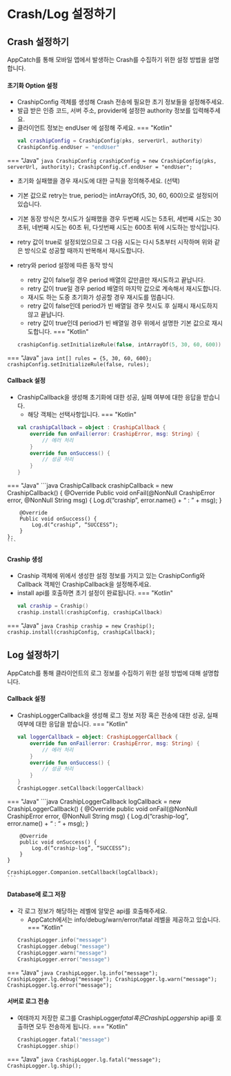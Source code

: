 # Crash/Log 설정하기
## Crash 설정하기
AppCatch를 통해 모바일 앱에서 발생하는 Crash를 수집하기 위한 설정 방법을 설명합니다.

#### 초기화 Option 설정
* CrashipConfig 객체를 생성해 Crash 전송에 필요한 초기 정보들을 설정해주세요.
* 발급 받은 인증 코드, 서버 주소, provider에 설정한 authority 정보를 입력해주세요.
* 클라이언트 정보는 endUser 에 설정해 주세요.
=== "Kotlin"
    ``` kotlin
    val crashipConfig = CrashipConfig(pks, serverUrl, authority)
    CrashipConfig.endUser = "endUser"
    ```
=== "Java"
    ``` java
    CrashipConfig crashipConfig = new CrashipConfig(pks, serverUrl, authority);
    CrashipConfig.cf.endUser = "endUser";
    ```
* 초기화 실패했을 경우 재시도에 대한 규칙을 정의해주세요. (선택)
* 기본 값으로 retry는 true, period는 intArrayOf(5, 30, 60, 600)으로 설정되어 있습니다.
* 기본 동장 방식은 첫시도가 실패했을 경우 두번째 시도는 5초뒤, 세번째 시도는 30초뒤, 네번째 시도는 60초 뒤, 다섯번째 시도는 600초 뒤에 시도하는 방식입니다.
* retry 값이 true로 설정되었으므로 그 다음 시도는 다시 5초부터 시작하며 위와 같은 방식으로 성공할 때까지 반복해서 재시도합니다.

* retry와 period 설정에 따른 동작 방식     
    * retry 값이 false일 경우 period 배열의 값만큼만 재시도하고 끝납니다.
    * retry 값이 true일 경우 period 배열의 마지막 값으로 계속해서 재시도합니다.
    * 재시도 하는 도중 초기화가 성공할 경우 재시도를 멈춥니다.
    * retry 값이 false인데 period가 빈 배열일 경우 첫시도 후 실패시 재시도하지 않고 끝납니다.
    * retry 값이 true인데 period가 빈 배열일 경우 위에서 설명한 기본 값으로 재시도합니다.
=== "Kotlin"
    ```kotlin
    crashipConfig.setInitializeRule(false, intArrayOf(5, 30, 60, 600))
    ```
=== "Java"
    ```java
    int[] rules = {5, 30, 60, 600};
    crashipConfig.setInitializeRule(false, rules);
    ```

#### Callback 설정
* CrashipCallback을 생성해 초기화에 대한 성공, 실패 여부에 대한 응답을 받습니다.
    * 해당 객체는 선택사항입니다.
=== "Kotlin"
    ```kotlin
    val crashipCallback = object : CrashipCallback {
        override fun onFail(error: CrashipError, msg: String) {
            // 에러 처리
        }
        override fun onSuccess() {
            // 성공 처리
        }
    }
    ```
=== "Java"
    ```java
    CrashipCallback crashipCallback = new CrashipCallback() {
        @Override
        Public void onFail(@NonNull CrashipError error, @NonNull String msg) {
            Log.d(“craship”, error.name() + “ : ” + msg);
        }

        @Override
        Public void onSuccess() {
            Log.d(“craship”, “SUCCESS”);
        }
    };
    ```
#### Craship 생성
* Craship 객체에 위에서 생성한 설정 정보를 가지고 있는 CrashipConfig와 Callback 객체인 CrashipCallback을 설정해주세요.
* install api를 호출하면 초기 설정이 완료됩니다.
=== "Kotlin"
    ```kotlin
    val craship = Craship()
    craship.install(crashipConfig, crashipCallback)
    ```
=== "Java"
    ```java
    Craship craship = new Craship();
    craship.install(crashipConfig, crashipCallback);
    ```

## Log 설정하기
AppCatch를 통해 클라이언트의 로그 정보를 수집하기 위한 설정 방법에 대해 설명합니다.

#### Callback 설정
* CrashipLoggerCallback을 생성해 로그 정보 저장 혹은 전송에 대한 성공, 실패 여부에 대한 응답을 받습니다.
=== "Kotlin"
    ```kotlin
    val loggerCallback = object: CrashipLoggerCallback {
        override fun onFail(error: CrashipError, msg: String) {
            // 에러 처리
        }
        override fun onSuccess() {
            // 성공 처리
        }
    }
    CrashipLogger.setCallback(loggerCallback)
    ```
=== "Java"
    ```java
    CrashipLoggerCallback logCallback = new CrashipLoggerCallback() {
        @Override
        public void onFail(@NonNull CrashipError error, @NonNull String msg) {
            Log.d(“craship-log”, error.name() + “ : “ + msg);
        }

        @Override
        public void onSuccess() {
            Log.d(“craship-log”, “SUCCESS”);
        }
    }

    CrashipLogger.Companion.setCallback(logCallback);
    ```
#### Database에 로그 저장
* 각 로그 정보가 해당하는 레벨에 알맞은 api를 호출해주세요.
    * AppCatch에서는 info/debug/warn/error/fatal 레벨을 제공하고 있습니다.
=== "Kotlin"
    ```kotlin
    CrashipLogger.info("message")
    CrashipLogger.debug("message")
    CrashipLogger.warn("message")
    CrashipLogger.error("message")
    ```
=== "Java"
    ```java
    CrashipLogger.lg.info("message");
    CrashipLogger.lg.debug("message");
    CrashipLogger.lg.warn("message");
    CrashipLogger.lg.error("message");
    ```
#### 서버로 로그 전송
* 여태까지 저장한 로그를 CrashipLogger$fatal 혹은 CrashipLogger$ship api를 호출하면 모두 전송하게 됩니다.
=== "Kotlin"
    ```kotlin
    CrashipLogger.fatal("message")
    CrashipLogger.ship()
    ```
=== "Java"
    ```java
    CrashipLogger.lg.fatal("message");
    CrashipLogger.lg.ship();
    ```